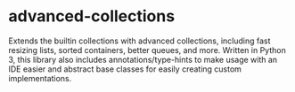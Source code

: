 # advanced-collections
 Extends the builtin collections with advanced collections, including fast resizing lists, sorted containers, better queues, and more. Written in Python 3, this library also includes annotations/type-hints to make usage with an IDE easier and abstract base classes for easily creating custom implementations.
